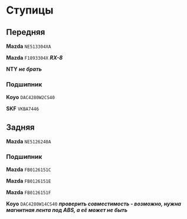 # Ступицы

## Передняя

__Mazda__ `NE513304XA`

__Mazda__ `F1893304X` ***RX-8***

__NTY__ ***не брать***

### Подшипник

__Koyo__ `DAC4280W2CS40`

__SKF__ `VKBA7446`

## Задняя

__Mazda__ `NE5126240A`

### Подшипник

__Mazda__ `FB0126151C`

__Mazda__ `FB0126151E`

__Mazda__ `FB0126151F`

__Koyo__ `DAC4280W14CS40` ***проверить совместимость - возможно, нужна магнитная лента под ABS, а её может не быть***